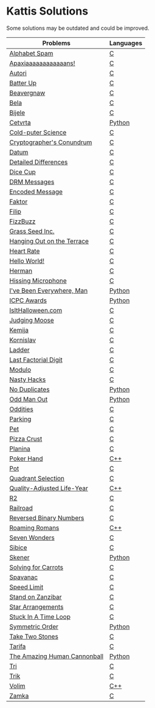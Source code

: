# Kattis Solutions
Some solutions may be outdated and could be improved.


| Problems | Languages |
| - | - |
| [Alphabet Spam](https://open.kattis.com/problems/alphabetspam) | [C](https://github.com/fernandolim1/Solutions/blob/master/Kattis/alphabetspam.c) |
| [Apaxiaaaaaaaaaaaans!](https://open.kattis.com/problems/apaxiaaans) | [C](https://github.com/fernandolim1/Solutions/blob/master/Kattis/apaxiaaans.c) |
| [Autori](https://open.kattis.com/problems/autori) | [C](https://github.com/fernandolim1/Solutions/blob/master/Kattis/autori.c) |
| [Batter Up](https://open.kattis.com/problems/batterup) | [C](https://github.com/fernandolim1/Solutions/blob/master/Kattis/batterup.c) |
| [Beavergnaw](https://open.kattis.com/problems/beavergnaw) | [C](https://github.com/fernandolim1/Solutions/blob/master/Kattis/beavergnaw.c) |
| [Bela](https://open.kattis.com/problems/bela) | [C](https://github.com/fernandolim1/Solutions/blob/master/Kattis/bela.c) |
| [Bijele](https://open.kattis.com/problems/bijele) | [C](https://github.com/fernandolim1/Solutions/blob/master/Kattis/bijele.c) |
| [Cetvrta](https://open.kattis.com/problems/cetvrta) | [Python](https://github.com/fernandolim1/Solutions/blob/master/Kattis/cetvrta.py) |
| [Cold-puter Science](https://open.kattis.com/problems/cold) | [C](https://github.com/fernandolim1/Solutions/blob/master/Kattis/cold.c) |
| [Cryptographer&#039;s Conundrum](https://open.kattis.com/problems/conundrum) | [C](https://github.com/fernandolim1/Solutions/blob/master/Kattis/conundrum.c) |
| [Datum](https://open.kattis.com/problems/datum) | [C](https://github.com/fernandolim1/Solutions/blob/master/Kattis/datum.c) |
| [Detailed Differences](https://open.kattis.com/problems/detaileddifferences) | [C](https://github.com/fernandolim1/Solutions/blob/master/Kattis/detaileddifferences.c) |
| [Dice Cup](https://open.kattis.com/problems/dicecup) | [C](https://github.com/fernandolim1/Solutions/blob/master/Kattis/dicecup.c) |
| [DRM Messages](https://open.kattis.com/problems/drmmessages) | [C](https://github.com/fernandolim1/Solutions/blob/master/Kattis/drmmessages.c) |
| [Encoded Message](https://open.kattis.com/problems/encodedmessage) | [C](https://github.com/fernandolim1/Solutions/blob/master/Kattis/encodedmessage.c) |
| [Faktor](https://open.kattis.com/problems/faktor) | [C](https://github.com/fernandolim1/Solutions/blob/master/Kattis/faktor.c) |
| [Filip](https://open.kattis.com/problems/filip) | [C](https://github.com/fernandolim1/Solutions/blob/master/Kattis/filip.c) |
| [FizzBuzz](https://open.kattis.com/problems/fizzbuzz) | [C](https://github.com/fernandolim1/Solutions/blob/master/Kattis/fizzbuzz.c) |
| [Grass Seed Inc.](https://open.kattis.com/problems/grassseed) | [C](https://github.com/fernandolim1/Solutions/blob/master/Kattis/grassseed.c) |
| [Hanging Out on the Terrace](https://open.kattis.com/problems/hangingout) | [C](https://github.com/fernandolim1/Solutions/blob/master/Kattis/hangingout.c) |
| [Heart Rate](https://open.kattis.com/problems/heartrate) | [C](https://github.com/fernandolim1/Solutions/blob/master/Kattis/heartrate.c) |
| [Hello World!](https://open.kattis.com/problems/hello) | [C](https://github.com/fernandolim1/Solutions/blob/master/Kattis/hello.c) |
| [Herman](https://open.kattis.com/problems/herman) | [C](https://github.com/fernandolim1/Solutions/blob/master/Kattis/herman.c) |
| [Hissing Microphone](https://open.kattis.com/problems/hissingmicrophone) | [C](https://github.com/fernandolim1/Solutions/blob/master/Kattis/hissingmicrophone.c) |
| [I&#039;ve Been Everywhere, Man](https://open.kattis.com/problems/everywhere) | [Python](https://github.com/fernandolim1/Solutions/blob/master/Kattis/everywhere.py) |
| [ICPC Awards](https://open.kattis.com/problems/icpcawards) | [Python](https://github.com/fernandolim1/Solutions/blob/master/Kattis/icpcawards.py) |
| [IsItHalloween.com](https://open.kattis.com/problems/isithalloween) | [C](https://github.com/fernandolim1/Solutions/blob/master/Kattis/isithalloween.c) |
| [Judging Moose](https://open.kattis.com/problems/judgingmoose) | [C](https://github.com/fernandolim1/Solutions/blob/master/Kattis/judgingmoose.c) |
| [Kemija](https://open.kattis.com/problems/kemija08) | [C](https://github.com/fernandolim1/Solutions/blob/master/Kattis/kemija08.c) |
| [Kornislav](https://open.kattis.com/problems/kornislav) | [C](https://github.com/fernandolim1/Solutions/blob/master/Kattis/kornislav.c) |
| [Ladder](https://open.kattis.com/problems/ladder) | [C](https://github.com/fernandolim1/Solutions/blob/master/Kattis/ladder.c) |
| [Last Factorial Digit](https://open.kattis.com/problems/lastfactorialdigit) | [C](https://github.com/fernandolim1/Solutions/blob/master/Kattis/lastfactorialdigit.c) |
| [Modulo](https://open.kattis.com/problems/modulo) | [C](https://github.com/fernandolim1/Solutions/blob/master/Kattis/modulo.c) |
| [Nasty Hacks](https://open.kattis.com/problems/nastyhacks) | [C](https://github.com/fernandolim1/Solutions/blob/master/Kattis/nastyhacks.c) |
| [No Duplicates](https://open.kattis.com/problems/nodup) | [Python](https://github.com/fernandolim1/Solutions/blob/master/Kattis/nodup.py) |
| [Odd Man Out](https://open.kattis.com/problems/oddmanout) | [Python](https://github.com/fernandolim1/Solutions/blob/master/Kattis/oddmanout.py) |
| [Oddities](https://open.kattis.com/problems/oddities) | [C](https://github.com/fernandolim1/Solutions/blob/master/Kattis/oddities.c) |
| [Parking](https://open.kattis.com/problems/parking2) | [C](https://github.com/fernandolim1/Solutions/blob/master/Kattis/parking2.c) |
| [Pet](https://open.kattis.com/problems/pet) | [C](https://github.com/fernandolim1/Solutions/blob/master/Kattis/pet.c) |
| [Pizza Crust](https://open.kattis.com/problems/pizza2) | [C](https://github.com/fernandolim1/Solutions/blob/master/Kattis/pizza2.c) |
| [Planina](https://open.kattis.com/problems/planina) | [C](https://github.com/fernandolim1/Solutions/blob/master/Kattis/planina.c) |
| [Poker Hand](https://open.kattis.com/problems/pokerhand) | [C++](https://github.com/fernandolim1/Solutions/blob/master/Kattis/pokerhand.cpp) |
| [Pot](https://open.kattis.com/problems/pot) | [C](https://github.com/fernandolim1/Solutions/blob/master/Kattis/pot.c) |
| [Quadrant Selection](https://open.kattis.com/problems/quadrant) | [C](https://github.com/fernandolim1/Solutions/blob/master/Kattis/quadrant.c) |
| [Quality-Adjusted Life-Year](https://open.kattis.com/problems/qaly) | [C++](https://github.com/fernandolim1/Solutions/blob/master/Kattis/qaly.cpp) |
| [R2](https://open.kattis.com/problems/r2) | [C](https://github.com/fernandolim1/Solutions/blob/master/Kattis/r2.c) |
| [Railroad](https://open.kattis.com/problems/railroad2) | [C](https://github.com/fernandolim1/Solutions/blob/master/Kattis/railroad2.c) |
| [Reversed Binary Numbers](https://open.kattis.com/problems/reversebinary) | [C](https://github.com/fernandolim1/Solutions/blob/master/Kattis/reversebinary.c) |
| [Roaming Romans](https://open.kattis.com/problems/romans) | [C++](https://github.com/fernandolim1/Solutions/blob/master/Kattis/romans.cpp) |
| [Seven Wonders](https://open.kattis.com/problems/sevenwonders) | [C](https://github.com/fernandolim1/Solutions/blob/master/Kattis/sevenwonders.c) |
| [Sibice](https://open.kattis.com/problems/sibice) | [C](https://github.com/fernandolim1/Solutions/blob/master/Kattis/sibice.c) |
| [Skener](https://open.kattis.com/problems/skener) | [Python](https://github.com/fernandolim1/Solutions/blob/master/Kattis/skener.py) |
| [Solving for Carrots](https://open.kattis.com/problems/carrots) | [C](https://github.com/fernandolim1/Solutions/blob/master/Kattis/carrots.c) |
| [Spavanac](https://open.kattis.com/problems/spavanac) | [C](https://github.com/fernandolim1/Solutions/blob/master/Kattis/spavanac.c) |
| [Speed Limit](https://open.kattis.com/problems/speedlimit) | [C](https://github.com/fernandolim1/Solutions/blob/master/Kattis/speedlimit.c) |
| [Stand on Zanzibar](https://open.kattis.com/problems/zanzibar) | [C](https://github.com/fernandolim1/Solutions/blob/master/Kattis/zanzibar.c) |
| [Star Arrangements](https://open.kattis.com/problems/stararrangements) | [C](https://github.com/fernandolim1/Solutions/blob/master/Kattis/stararrangements.c) |
| [Stuck In A Time Loop](https://open.kattis.com/problems/timeloop) | [C](https://github.com/fernandolim1/Solutions/blob/master/Kattis/timeloop.c) |
| [Symmetric Order](https://open.kattis.com/problems/symmetricorder) | [Python](https://github.com/fernandolim1/Solutions/blob/master/Kattis/symmetricorder.py) |
| [Take Two Stones](https://open.kattis.com/problems/twostones) | [C](https://github.com/fernandolim1/Solutions/blob/master/Kattis/twostones.c) |
| [Tarifa](https://open.kattis.com/problems/tarifa) | [C](https://github.com/fernandolim1/Solutions/blob/master/Kattis/tarifa.c) |
| [The Amazing Human Cannonball](https://open.kattis.com/problems/humancannonball2) | [Python](https://github.com/fernandolim1/Solutions/blob/master/Kattis/humancannonball2.py) |
| [Tri](https://open.kattis.com/problems/tri) | [C](https://github.com/fernandolim1/Solutions/blob/master/Kattis/tri.c) |
| [Trik](https://open.kattis.com/problems/trik) | [C](https://github.com/fernandolim1/Solutions/blob/master/Kattis/trik.c) |
| [Volim](https://open.kattis.com/problems/volim) | [C++](https://github.com/fernandolim1/Solutions/blob/master/Kattis/volim.cpp) |
| [Zamka](https://open.kattis.com/problems/zamka) | [C](https://github.com/fernandolim1/Solutions/blob/master/Kattis/zamka.c) |
